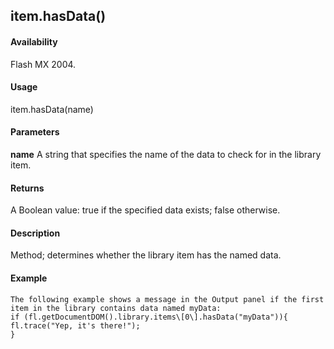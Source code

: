 ## item.hasData()

#### Availability

Flash MX 2004.

#### Usage

item.hasData(name)

#### Parameters

**name** A string that specifies the name of the data to check for in the library item.

#### Returns

A Boolean value: true if the specified data exists; false otherwise.

#### Description

Method; determines whether the library item has the named data.

#### Example

```
The following example shows a message in the Output panel if the first item in the library contains data named myData:
if (fl.getDocumentDOM().library.items\[0\].hasData("myData")){ fl.trace("Yep, it's there!");
}

```